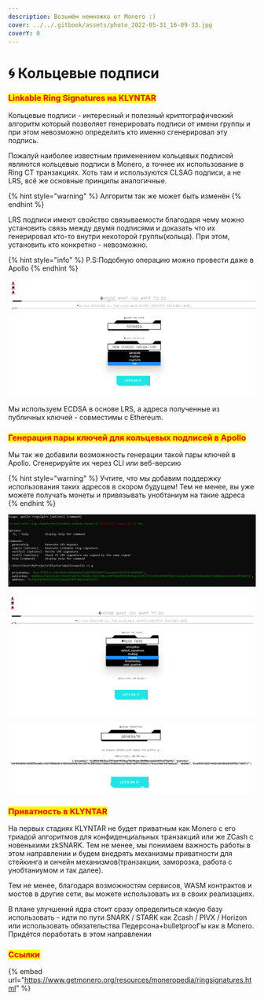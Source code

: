 ```yaml
---
description: Возьмём немножко от Monero :)
cover: ../../.gitbook/assets/photo_2022-05-31_16-09-33.jpg
coverY: 0
---
```


# 🌀 Кольцевые подписи

### <mark style="color:red;">Linkable Ring Signatures на KLYNTAR</mark>

Кольцевые подписи - интересный и полезный криптографический алгоритм который позволяет генерировать подписи от имени группы и при этом невозможно определить кто именно сгенерировал эту подпись.

Пожалуй наиболее известным применением кольцевых подписей являются кольцевые подписи в Monero, а точнее их использование в Ring CT транзакциях. Хоть там и используются CLSAG подписи, а не LRS, всё же основные принципы аналогичные.

{% hint style="warning" %}
Алгоритм так же может быть изменён
{% endhint %}

LRS подписи имеют свойство связываемости благодаря чему можно установить связь между двумя подписями и доказать что их генерировал кто-то внутри некоторой группы(кольца). При этом, установить кто конкретно - невозможно.

{% hint style="info" %}
P.S:Подобную операцию можно провести даже в Apollo
{% endhint %}

![](<../../.gitbook/assets/image (12).png>)

Мы используем ECDSA в основе LRS, а адреса полученные из публичных ключей - совместимы с Ethereum.

### <mark style="color:red;">**Генерация пары ключей для кольцевых подписей в Apollo**</mark>

Мы так же добавили возможность генерации такой пары ключей в Apollo. Сгенерируйте их через CLI или веб-версию

{% hint style="warning" %}
Учтите, что мы добавим поддержку использования таких адресов в скором будущем! Тем не менее, вы уже можете получать монеты и привязывать унобтаниум на такие адреса
{% endhint %}

![](<../../.gitbook/assets/image (17).png>)

![](<../../.gitbook/assets/image (15).png>)

![](<../../.gitbook/assets/image (12) (1).png>)

### <mark style="color:red;">**Приватность в KLYNTAR**</mark>

На первых стадиях KLYNTAR не будет приватным как Monero с его триадой алгоритмов для конфиденциальных транзакций или же ZCash с новенькими zkSNARK. Тем не менее, мы понимаем важность работы в этом направлении и будем внедрять механизмы приватности для стейкинга и ончейн механизмов(транзакции, заморозка, работа с унобтаниумом и так далее).

Тем не менее, благодаря возможностям сервисов, WASM контрактов и мостов в другие сети, вы можете использовать их в своих реализациях.

В плане улучшений ядра стоит сразу определиться какую базу использовать - идти по пути SNARK / STARK как Zcash / PIVX / Horizon или использовать обязательства Педерсона+bulletproof'ы как в Monero. Придётся поработать в этом направлении&#x20;

### <mark style="color:red;">Ссылки</mark>

{% embed url="https://www.getmonero.org/resources/moneropedia/ringsignatures.html" %}
